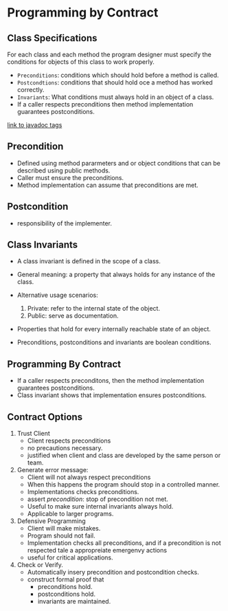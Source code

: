 # Programming by Contract

## Class Specifications
For each class and each method
the program designer must specify the conditions for objects of this class to work properly.

+ `Preconditions`: conditions which should hold before a method is called.
+ `Postcondtions`: conditions that should hold oce a method has worked correctly.
+ `Invariants`: What conditions must always hold in an object of a class.
+ If a caller respects preconditions then method implementation guarantees postconditions.

[link to javadoc tags](./OOP.html#javadoc)


## Precondition
+ Defined using method pararmeters and or object conditions that can be described using public methods.
+ Caller must ensure the preconditions.
+ Method implementation can assume that preconditions are met.

## Postcondition
+ responsibility of the implementer.

## Class Invariants
+ A class invariant is defined in the scope of a class.
+ General meaning: a property that always holds for any instance of the class.

+ Alternative usage scenarios:
    1. Private: refer to the internal state of the object.
    2. Public: serve as documentation.

+ Properties that hold for every internally reachable state of an object.

+ Preconditions, postconditions and invariants are boolean conditions.

## Programming By Contract
+ If a caller respects preconditons, then the method implementation guarantees postconditions.
+ Class invariant shows that implementation ensures postconditions.

## Contract Options
1. Trust Client
    + Client respects preconditions
    + no precautions necessary.
    + justified when client and class are developed by the same person or team.
2. Generate error message:
    + Client will not always respect preconditions
    + When this happens the program should stop in a controlled manner.
    + Implementations checks preconditions.
    + assert *precondition*: stop of precondition not met.
    + Useful to make sure internal invariants always hold.
    + Applicable to larger programs.
3. Defensive Programming
    + Client will make mistakes.
    + Program should not fail.
    + Implementation checks all preconditions, and if a precondition is not respected tale a appropreiate emergenvy actions 
    + useful for critical applications.
4. Check or Verify.
    + Automatically insery precondition and postcondition checks.
    + construct formal proof that
        + preconditions hold.
        + postconditions hold.
        + invariants are maintained.